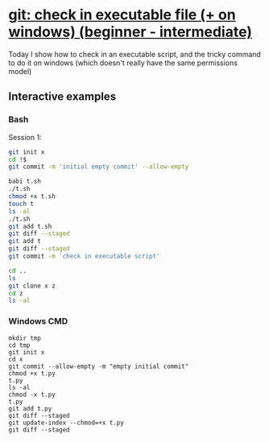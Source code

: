 # [git: check in executable file (+ on windows) (beginner - intermediate)](https://youtu.be/Ud6t-mIyhsw)

Today I show how to check in an executable script, and the tricky command to do it on windows (which doesn't really have the same permissions model)

## Interactive examples

### Bash

Session 1:

```bash
git init x
cd !$
git commit -m 'initial empty commit' --allow-empty

babi t.sh
./t.sh
chmod +x t.sh
touch t
ls -al
./t.sh
git add t.sh
git diff --staged
git add t
git diff --staged
git commit -m 'check in executable script'

cd ..
ls
git clone x z
cd z
ls -al
```

### Windows CMD

```batch
mkdir tmp
cd tmp
git init x
cd x
git commit --allow-empty -m "empty initial commit"
chmod +x t.py
t.py
ls -al
chmod -x t.py
t.py
git add t.py
git diff --staged
git update-index --chmod=+x t.py
git diff --staged
```
